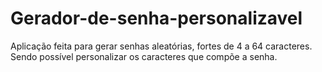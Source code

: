 # Gerador-de-senha-personalizavel
Aplicação feita para gerar senhas aleatórias, fortes de 4 a 64 caracteres. Sendo possível personalizar os caracteres que compõe a senha.
